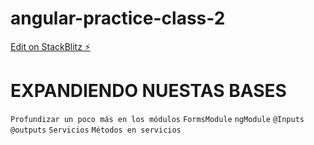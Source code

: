 # angular-practice-class-2

[Edit on StackBlitz ⚡️](https://stackblitz.com/edit/angular-ivy-3lftyx)

# EXPANDIENDO NUESTAS BASES

`Profundizar un poco más en los módulos`
`FormsModule`
`ngModule`
`@Inputs`
`@outputs`
`Servicios`
`Métodos en servicios`
